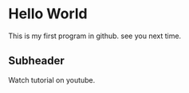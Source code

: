 # Hello World

This is my first program in github.
see you next time.
## Subheader

Watch tutorial on youtube.